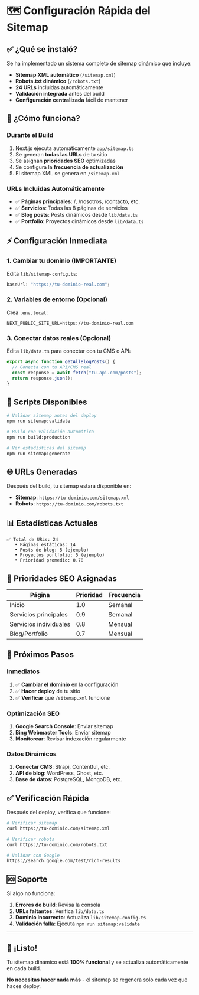 # 🗺️ Configuración Rápida del Sitemap

## ✅ ¿Qué se instaló?

Se ha implementado un sistema completo de sitemap dinámico que incluye:

- **Sitemap XML automático** (`/sitemap.xml`)
- **Robots.txt dinámico** (`/robots.txt`)
- **24 URLs** incluidas automáticamente
- **Validación integrada** antes del build
- **Configuración centralizada** fácil de mantener

## 🚀 ¿Cómo funciona?

### Durante el Build

1. Next.js ejecuta automáticamente `app/sitemap.ts`
2. Se generan **todas las URLs** de tu sitio
3. Se asignan **prioridades SEO** optimizadas
4. Se configura la **frecuencia de actualización**
5. El sitemap XML se genera en `/sitemap.xml`

### URLs Incluidas Automáticamente

- ✅ **Páginas principales**: /, /nosotros, /contacto, etc.
- ✅ **Servicios**: Todas las 8 páginas de servicios
- ✅ **Blog posts**: Posts dinámicos desde `lib/data.ts`
- ✅ **Portfolio**: Proyectos dinámicos desde `lib/data.ts`

## ⚡ Configuración Inmediata

### 1. Cambiar tu dominio (IMPORTANTE)

Edita `lib/sitemap-config.ts`:

```typescript
baseUrl: "https://tu-dominio-real.com";
```

### 2. Variables de entorno (Opcional)

Crea `.env.local`:

```
NEXT_PUBLIC_SITE_URL=https://tu-dominio-real.com
```

### 3. Conectar datos reales (Opcional)

Edita `lib/data.ts` para conectar con tu CMS o API:

```typescript
export async function getAllBlogPosts() {
  // Conecta con tu API/CMS real
  const response = await fetch("tu-api.com/posts");
  return response.json();
}
```

## 🔧 Scripts Disponibles

```bash
# Validar sitemap antes del deploy
npm run sitemap:validate

# Build con validación automática
npm run build:production

# Ver estadísticas del sitemap
npm run sitemap:generate
```

## 🌐 URLs Generadas

Después del build, tu sitemap estará disponible en:

- **Sitemap**: `https://tu-dominio.com/sitemap.xml`
- **Robots**: `https://tu-dominio.com/robots.txt`

## 📊 Estadísticas Actuales

```
✅ Total de URLs: 24
   • Páginas estáticas: 14
   • Posts de blog: 5 (ejemplo)
   • Proyectos portfolio: 5 (ejemplo)
   • Prioridad promedio: 0.78
```

## 🎯 Prioridades SEO Asignadas

| Página                 | Prioridad | Frecuencia |
| ---------------------- | --------- | ---------- |
| Inicio                 | 1.0       | Semanal    |
| Servicios principales  | 0.9       | Semanal    |
| Servicios individuales | 0.8       | Mensual    |
| Blog/Portfolio         | 0.7       | Mensual    |

## 🚀 Próximos Pasos

### Inmediatos

1. ✅ **Cambiar el dominio** en la configuración
2. ✅ **Hacer deploy** de tu sitio
3. ✅ **Verificar** que `/sitemap.xml` funcione

### Optimización SEO

1. **Google Search Console**: Enviar sitemap
2. **Bing Webmaster Tools**: Enviar sitemap
3. **Monitorear**: Revisar indexación regularmente

### Datos Dinámicos

1. **Conectar CMS**: Strapi, Contentful, etc.
2. **API de blog**: WordPress, Ghost, etc.
3. **Base de datos**: PostgreSQL, MongoDB, etc.

## ✅ Verificación Rápida

Después del deploy, verifica que funcione:

```bash
# Verificar sitemap
curl https://tu-dominio.com/sitemap.xml

# Verificar robots
curl https://tu-dominio.com/robots.txt

# Validar con Google
https://search.google.com/test/rich-results
```

## 🆘 Soporte

Si algo no funciona:

1. **Errores de build**: Revisa la consola
2. **URLs faltantes**: Verifica `lib/data.ts`
3. **Dominio incorrecto**: Actualiza `lib/sitemap-config.ts`
4. **Validación falla**: Ejecuta `npm run sitemap:validate`

---

## 🎉 ¡Listo!

Tu sitemap dinámico está **100% funcional** y se actualiza automáticamente en cada build.

**No necesitas hacer nada más** - el sitemap se regenera solo cada vez que haces deploy.
